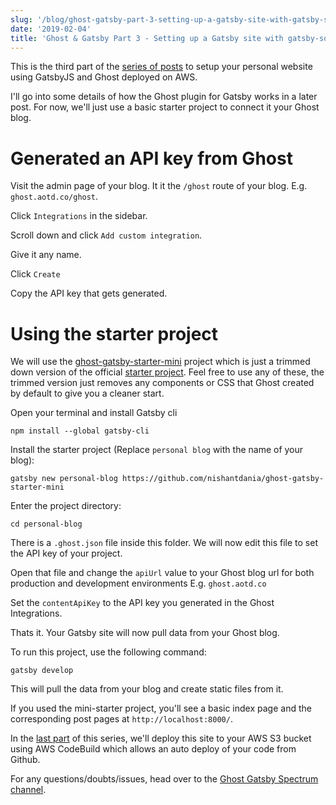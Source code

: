 ```yaml
---
slug: '/blog/ghost-gatsby-part-3-setting-up-a-gatsby-site-with-gatsby-source-ghost-plugin'
date: '2019-02-04'
title: 'Ghost & Gatsby Part 3 - Setting up a Gatsby site with gatsby-source-ghost plugin'
---
```


This is the third part of the [series of posts](https://nishantdania.com/blog/guide-to-setup-ghost-gatsby-website) to setup your personal website using GatsbyJS and Ghost deployed on AWS.

I'll go into some details of how the Ghost plugin for Gatsby works in a later post. For now, we'll just use a basic starter project to connect it your Ghost blog.

# Generated an API key from Ghost

Visit the admin page of your blog. It it the `/ghost` route of your blog. E.g. `ghost.aotd.co/ghost`.

Click `Integrations` in the sidebar.

Scroll down and click `Add custom integration`.

Give it any name.

Click `Create`

Copy the API key that gets generated.

# Using the starter project

We will use the [ghost-gatsby-starter-mini](https://github.com/nishantdania/ghost-gatsby-starter-mini) project which is just a trimmed down version of the official [starter project](https://github.com/TryGhost/gatsby-starter-ghost). Feel free to use any of these, the trimmed version just removes any components or CSS that Ghost created by default to give you a cleaner start.

Open your terminal and install Gatsby cli

`npm install --global gatsby-cli`

Install the starter project (Replace `personal blog` with the name of your blog):

`gatsby new personal-blog https://github.com/nishantdania/ghost-gatsby-starter-mini`

Enter the project directory:

`cd personal-blog`

There is a `.ghost.json` file inside this folder. We will now edit this file to set the API key of your project.

Open that file and change the `apiUrl` value to your Ghost blog url for both production and development environments E.g. `ghost.aotd.co`

Set the `contentApiKey` to the API key you generated in the Ghost Integrations.

Thats it. Your Gatsby site will now pull data from your Ghost blog.

To run this project, use the following command:

`gatsby develop`

This will pull the data from your blog and create static files from it.

If you used the mini-starter project, you'll see a basic index page and the corresponding post pages at `http://localhost:8000/`.

In the [last part](https://nishantdania.com/blog/ghost-gatsby-part-4-setting-up-aws-codebuild-for-auto-deploying-the-site) of this series, we'll deploy this site to your AWS S3 bucket using AWS CodeBuild which allows an auto deploy of your code from Github.

For any questions/doubts/issues, head over to the [Ghost Gatsby Spectrum channel](https://spectrum.chat/ghost-gatsby).
